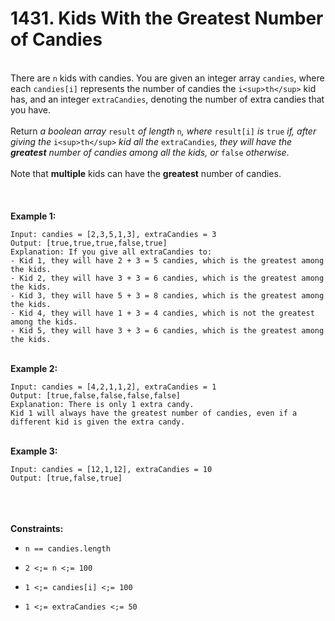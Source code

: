 # 1431. Kids With the Greatest Number of Candies

<br />There are `n` kids with candies. You are given an integer array `candies`, where each `candies[i]` represents the number of candies the `i<sup>th</sup>` kid has, and an integer `extraCandies`, denoting the number of extra candies that you have.<br />
<br />Return <em>a boolean array </em>`result`<em> of length </em>`n`<em>, where </em>`result[i]`<em> is </em>`true`<em> if, after giving the </em>`i<sup>th</sup>`<em> kid all the </em>`extraCandies`<em>, they will have the **greatest** number of candies among all the kids</em><em>, or </em>`false`<em> otherwise</em>.<br />
<br />Note that **multiple** kids can have the **greatest** number of candies.<br />
<br /> <br />
<br />**Example 1:**<br />
```
Input: candies = [2,3,5,1,3], extraCandies = 3
Output: [true,true,true,false,true] 
Explanation: If you give all extraCandies to:
- Kid 1, they will have 2 + 3 = 5 candies, which is the greatest among the kids.
- Kid 2, they will have 3 + 3 = 6 candies, which is the greatest among the kids.
- Kid 3, they will have 5 + 3 = 8 candies, which is the greatest among the kids.
- Kid 4, they will have 1 + 3 = 4 candies, which is not the greatest among the kids.
- Kid 5, they will have 3 + 3 = 6 candies, which is the greatest among the kids.
```
<br />**Example 2:**<br />
```
Input: candies = [4,2,1,1,2], extraCandies = 1
Output: [true,false,false,false,false] 
Explanation: There is only 1 extra candy.
Kid 1 will always have the greatest number of candies, even if a different kid is given the extra candy.
```
<br />**Example 3:**<br />
```
Input: candies = [12,1,12], extraCandies = 10
Output: [true,false,true]
```
<br /> <br />
<br />**Constraints:**<br />

* `n == candies.length`

* `2 <;= n <;= 100`

* `1 <;= candies[i] <;= 100`

* `1 <;= extraCandies <;= 50`